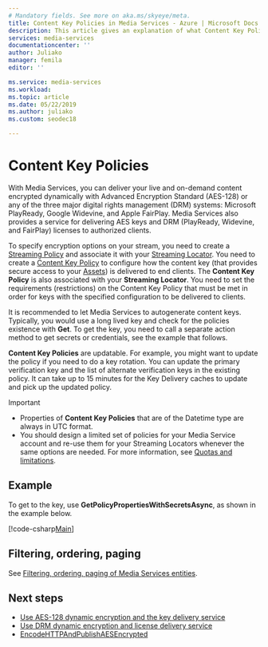 ```yaml
---
# Mandatory fields. See more on aka.ms/skyeye/meta.
title: Content Key Policies in Media Services - Azure | Microsoft Docs
description: This article gives an explanation of what Content Key Policies are, and how they are used by Azure Media Services.
services: media-services
documentationcenter: ''
author: Juliako
manager: femila
editor: ''

ms.service: media-services
ms.workload: 
ms.topic: article
ms.date: 05/22/2019
ms.author: juliako
ms.custom: seodec18

---
```


# Content Key Policies

With Media Services, you can deliver your live and on-demand content encrypted dynamically with Advanced Encryption Standard (AES-128) or any of the three major digital rights management (DRM) systems: Microsoft PlayReady, Google Widevine, and Apple FairPlay. Media Services also provides a service for delivering AES keys and DRM (PlayReady, Widevine, and FairPlay) licenses to authorized clients.

To specify encryption options on your stream, you need to create a [Streaming Policy](streaming-policy-concept.md) and associate it with your [Streaming Locator](streaming-locators-concept.md). You need to create a [Content Key Policy](https://docs.microsoft.com/rest/api/media/contentkeypolicies) to configure how the content key (that provides secure access to your [Assets](assets-concept.md)) is delivered to end clients. The **Content Key Policy** is also associated with your **Streaming Locator**. You need to set the requirements (restrictions) on the Content Key Policy that must be met in order for keys with the specified configuration to be delivered to clients. 

It is recommended to let Media Services to autogenerate content keys. Typically, you would use a long lived key and check for the policies existence with **Get**. To get the key, you need to call a separate action method to get secrets or credentials, see the example that follows.

**Content Key Policies** are updatable. For example, you might want to update the policy if you need to do a key rotation. You can update the primary verification key and the list of alternate verification keys in the existing policy. It can take up to 15 minutes for the Key Delivery caches to update and pick up the updated policy. 

> [!IMPORTANT]
> * Properties of **Content Key Policies** that are of the Datetime type are always in UTC format.
> * You should design a limited set of policies for your Media Service account and re-use them for your Streaming Locators whenever the same options are needed. For more information, see [Quotas and limitations](limits-quotas-constraints.md).

## Example

To get to the key, use **GetPolicyPropertiesWithSecretsAsync**, as shown in the example below.

[!code-csharp[Main](../../../media-services-v3-dotnet-tutorials/AMSV3Tutorials/EncryptWithDRM/Program.cs#GetOrCreateContentKeyPolicy)]

## Filtering, ordering, paging

See [Filtering, ordering, paging of Media Services entities](entities-overview.md).

## Next steps

* [Use AES-128 dynamic encryption and the key delivery service](protect-with-aes128.md)
* [Use DRM dynamic encryption and license delivery service](protect-with-drm.md)
* [EncodeHTTPAndPublishAESEncrypted](https://github.com/Azure-Samples/media-services-v3-dotnet-core-tutorials/tree/master/NETCore/EncodeHTTPAndPublishAESEncrypted)
